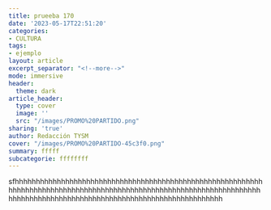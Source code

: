 ```yaml
---
title: prueeba 170
date: '2023-05-17T22:51:20'
categories:
- CULTURA
tags:
- ejemplo
layout: article
excerpt_separator: "<!--more-->"
mode: immersive
header:
  theme: dark
article_header:
  type: cover
  image: ''
  src: "/images/PROMO%20PARTIDO.png"
sharing: 'true'
author: Redacción TYSM
cover: "/images/PROMO%20PARTIDO-45c3f0.png"
summary: fffff
subcategorie: ffffffff
---
```


sfhhhhhhhhhhhhhhhhhhhhhhhhhhhhhhhhhhhhhhhhhhhhhhhhhhhhhhhhhhhhhhhhhhhhhhhhhhhhhhhhhhhhhhhhhhhhhhhhhhhhhhhhhhhhhhhhhhhhhhhhhhhhhhhhhhhhhhhhhhhhhhhhhhhhhhhhhhhhhhhhhhhhhhhhhh